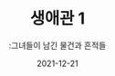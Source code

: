 ---
title: 생애관 1
subtitle: ":그녀들이 남긴 물건과 흔적들"
date: 2021-12-21
summary: 연행 시기와 지역 등 피해 기록이 소개된 패널과 함께 피해자들의 손때 묻은 물건과 유품이 전시되어 있다. 터치스크린을 이용해 사진, 신문기사, 영상증언 등 피해자들의 삶에 대한 기록을 보다 상세히 살펴본다. 터치스크린을 통해 서른 분의 할머니들을 손 끝 하나로 만나볼 수 있다.
summary: 터치스크린을 이용해 사진, 신문기사, 영상증언 등 피해자들의 삶에 대한 기록을 보다 상세히 살펴본다. 터치스크린을 통해 서른 분의 할머니들을 손 끝 하나로 만나볼 수 있다.
weight: 3
image: https://wwm3.s3.ap-northeast-2.amazonaws.com/exhibition/ex-02/스크린샷+2021-10-14+오후+10.33.26.png
layout: view01
resources:
- partial_layout: full-1
  components: 
    - name: item-03
      params:
        icon: photo
      src: https://wwm3.s3.ap-northeast-2.amazonaws.com/exhibition/ex-02/스크린샷+2021-10-14+오후+10.33.26.png
      description: Lorem, ipsum dolor sit amet consectetur adipisicing elit. Cumque praesentium nisi officiis maiores quia sapiente totam omnis vel sequi corporis ipsa incidunt reprehenderit recusandae maxime perspiciatis iste placeat architecto, mollitia delectus ut ab quibusdam. 
      target: /items/exhibition/exbition01/s2-item1    
---